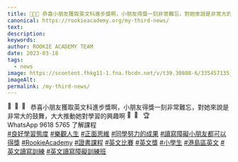 ```yaml
---
title: 🌟🌟🌟 恭喜小朋友獲取英文科進步獎啊，小朋友得獎一刻非常難忘，對她來說是非常大的鼓舞，大大推動她對學習的興趣啊 🥳💖 🏆 
canonical: https://rookieacademy.org/my-third-news/
text: 
description: 
keywords: 
author: ROOKIE ACADEMY TEAM
date: 2023-03-18
tags:
  - news
image: https://scontent.fhkg11-1.fna.fbcdn.net/v/t39.30808-6/335457135_886188572491969_8115376938533803907_n.jpg?stp=dst-jpg_s1080x2048&_nc_cat=106&ccb=1-7&_nc_sid=8bfeb9&_nc_ohc=pD_xm6_2i_sAX_nkJzJ&_nc_oc=AQkV3jZcYR_gmBkhs42dAI5Jcv8fenWcqE1O4ivR4sLAnb_Obk6FJPlraLHwSDxihoA&_nc_ht=scontent.fhkg11-1.fna&oh=00_AfCGVqXFFIZ5loFGKq2jETq8hqxMdT_Ns0kXSjZTWuptfA&oe=641ADA42
imageAlt: 
permalink: /my-third-news/
---
```

<span class="x193iq5w xeuugli x13faqbe x1vvkbs x1xmvt09 x1lliihq x1s928wv xhkezso x1gmr53x x1cpjm7i x1fgarty x1943h6x xudqn12 x3x7a5m x6prxxf xvq8zen xo1l8bm xzsf02u x1yc453h" dir="auto"><div class="x11i5rnm xat24cr x1mh8g0r x1vvkbs xdj266r x126k92a"><div dir="auto" style="text-align: start;"><span class="x3nfvp2 x1j61x8r x1fcty0u xdj266r xhhsvwb xat24cr xgzva0m xxymvpz xlup9mm x1kky2od"><img height="16" width="16" alt="🌟" referrerpolicy="origin-when-cross-origin" src="https://static.xx.fbcdn.net/images/emoji.php/v9/t39/1.5/16/1f31f.png"></span><span class="x3nfvp2 x1j61x8r x1fcty0u xdj266r xhhsvwb xat24cr xgzva0m xxymvpz xlup9mm x1kky2od"><img height="16" width="16" alt="🌟" referrerpolicy="origin-when-cross-origin" src="https://static.xx.fbcdn.net/images/emoji.php/v9/t39/1.5/16/1f31f.png"></span><span class="x3nfvp2 x1j61x8r x1fcty0u xdj266r xhhsvwb xat24cr xgzva0m xxymvpz xlup9mm x1kky2od"><img height="16" width="16" alt="🌟" referrerpolicy="origin-when-cross-origin" src="https://static.xx.fbcdn.net/images/emoji.php/v9/t39/1.5/16/1f31f.png"></span> 恭喜小朋友獲取英文科進步獎啊，小朋友得獎一刻非常難忘，對她來說是非常大的鼓舞，大大推動她對學習的興趣啊 <span class="x3nfvp2 x1j61x8r x1fcty0u xdj266r xhhsvwb xat24cr xgzva0m xxymvpz xlup9mm x1kky2od"><img height="16" width="16" alt="🥳" referrerpolicy="origin-when-cross-origin" src="https://static.xx.fbcdn.net/images/emoji.php/v9/tc6/1.5/16/1f973.png"></span><span class="x3nfvp2 x1j61x8r x1fcty0u xdj266r xhhsvwb xat24cr xgzva0m xxymvpz xlup9mm x1kky2od"><img height="16" width="16" alt="💖" referrerpolicy="origin-when-cross-origin" src="https://static.xx.fbcdn.net/images/emoji.php/v9/t42/1.5/16/1f496.png"></span> <span class="x3nfvp2 x1j61x8r x1fcty0u xdj266r xhhsvwb xat24cr xgzva0m xxymvpz xlup9mm x1kky2od"><img height="16" width="16" alt="🏆" referrerpolicy="origin-when-cross-origin" src="https://static.xx.fbcdn.net/images/emoji.php/v9/t17/1.5/16/1f3c6.png"></span> </div></div><div class="x11i5rnm xat24cr x1mh8g0r x1vvkbs xtlvy1s x126k92a"><div dir="auto" style="text-align: start;">WhatsApp 9618 5765 了解課程</div></div><div class="x11i5rnm xat24cr x1mh8g0r x1vvkbs xtlvy1s x126k92a"><div dir="auto" style="text-align: start;"><span><a class="x1i10hfl xjbqb8w x6umtig x1b1mbwd xaqea5y xav7gou x9f619 x1ypdohk xt0psk2 xe8uvvx xdj266r x11i5rnm xat24cr x1mh8g0r xexx8yu x4uap5 x18d9i69 xkhd6sd x16tdsg8 x1hl2dhg xggy1nq x1a2a7pz xt0b8zv x1qq9wsj xo1l8bm" href="https://www.facebook.com/hashtag/%E8%89%AF%E5%A5%BD%E5%AD%B8%E7%BF%92%E6%85%8B%E5%BA%A6?__eep__=6&amp;__cft__[0]=AZVlceLUBlsEueajBalibi4gzBd1JpQuOGQLolH9ZJNumLpT2XIpOz-gScEAdMUCuXFAkxE8arLoL2K-83WtT6FFwTi6J8gAZO7OWiBqXx2SmavOcp1PuKSscsiC3rtEFjRIP-wncqYz1hi76Pn1ryLkOJzy9pINsMZrIEf21Wh7dZxSpnQXYo84eh5vABmbkm0&amp;__tn__=*NK-R" role="link" tabindex="0">#良好學習態度</a></span> <span><a class="x1i10hfl xjbqb8w x6umtig x1b1mbwd xaqea5y xav7gou x9f619 x1ypdohk xt0psk2 xe8uvvx xdj266r x11i5rnm xat24cr x1mh8g0r xexx8yu x4uap5 x18d9i69 xkhd6sd x16tdsg8 x1hl2dhg xggy1nq x1a2a7pz xt0b8zv x1qq9wsj xo1l8bm" href="https://www.facebook.com/hashtag/%E6%A8%82%E8%A7%80%E4%BA%BA%E7%94%9F?__eep__=6&amp;__cft__[0]=AZVlceLUBlsEueajBalibi4gzBd1JpQuOGQLolH9ZJNumLpT2XIpOz-gScEAdMUCuXFAkxE8arLoL2K-83WtT6FFwTi6J8gAZO7OWiBqXx2SmavOcp1PuKSscsiC3rtEFjRIP-wncqYz1hi76Pn1ryLkOJzy9pINsMZrIEf21Wh7dZxSpnQXYo84eh5vABmbkm0&amp;__tn__=*NK-R" role="link" tabindex="0">#樂觀人生</a></span> <span><a class="x1i10hfl xjbqb8w x6umtig x1b1mbwd xaqea5y xav7gou x9f619 x1ypdohk xt0psk2 xe8uvvx xdj266r x11i5rnm xat24cr x1mh8g0r xexx8yu x4uap5 x18d9i69 xkhd6sd x16tdsg8 x1hl2dhg xggy1nq x1a2a7pz xt0b8zv x1qq9wsj xo1l8bm" href="https://www.facebook.com/hashtag/%E6%AD%A3%E9%9D%A2%E6%80%9D%E7%B6%AD?__eep__=6&amp;__cft__[0]=AZVlceLUBlsEueajBalibi4gzBd1JpQuOGQLolH9ZJNumLpT2XIpOz-gScEAdMUCuXFAkxE8arLoL2K-83WtT6FFwTi6J8gAZO7OWiBqXx2SmavOcp1PuKSscsiC3rtEFjRIP-wncqYz1hi76Pn1ryLkOJzy9pINsMZrIEf21Wh7dZxSpnQXYo84eh5vABmbkm0&amp;__tn__=*NK-R" role="link" tabindex="0">#正面思維</a></span> <span><a class="x1i10hfl xjbqb8w x6umtig x1b1mbwd xaqea5y xav7gou x9f619 x1ypdohk xt0psk2 xe8uvvx xdj266r x11i5rnm xat24cr x1mh8g0r xexx8yu x4uap5 x18d9i69 xkhd6sd x16tdsg8 x1hl2dhg xggy1nq x1a2a7pz xt0b8zv x1qq9wsj xo1l8bm" href="https://www.facebook.com/hashtag/%E5%90%8C%E5%AD%B8%E5%8A%AA%E5%8A%9B%E7%9A%84%E6%88%90%E6%9E%9C?__eep__=6&amp;__cft__[0]=AZVlceLUBlsEueajBalibi4gzBd1JpQuOGQLolH9ZJNumLpT2XIpOz-gScEAdMUCuXFAkxE8arLoL2K-83WtT6FFwTi6J8gAZO7OWiBqXx2SmavOcp1PuKSscsiC3rtEFjRIP-wncqYz1hi76Pn1ryLkOJzy9pINsMZrIEf21Wh7dZxSpnQXYo84eh5vABmbkm0&amp;__tn__=*NK-R" role="link" tabindex="0">#同學努力的成果</a></span> <span><a class="x1i10hfl xjbqb8w x6umtig x1b1mbwd xaqea5y xav7gou x9f619 x1ypdohk xt0psk2 xe8uvvx xdj266r x11i5rnm xat24cr x1mh8g0r xexx8yu x4uap5 x18d9i69 xkhd6sd x16tdsg8 x1hl2dhg xggy1nq x1a2a7pz xt0b8zv x1qq9wsj xo1l8bm" href="https://www.facebook.com/hashtag/%E8%AE%80%E5%AF%AB%E9%9A%9C%E7%A4%99%E5%B0%8F%E6%9C%8B%E5%8F%8B%E9%83%BD%E5%8F%AF%E4%BB%A5%E5%BE%97%E7%8D%8E?__eep__=6&amp;__cft__[0]=AZVlceLUBlsEueajBalibi4gzBd1JpQuOGQLolH9ZJNumLpT2XIpOz-gScEAdMUCuXFAkxE8arLoL2K-83WtT6FFwTi6J8gAZO7OWiBqXx2SmavOcp1PuKSscsiC3rtEFjRIP-wncqYz1hi76Pn1ryLkOJzy9pINsMZrIEf21Wh7dZxSpnQXYo84eh5vABmbkm0&amp;__tn__=*NK-R" role="link" tabindex="0">#讀寫障礙小朋友都可以得獎</a></span> <span><a class="x1i10hfl xjbqb8w x6umtig x1b1mbwd xaqea5y xav7gou x9f619 x1ypdohk xt0psk2 xe8uvvx xdj266r x11i5rnm xat24cr x1mh8g0r xexx8yu x4uap5 x18d9i69 xkhd6sd x16tdsg8 x1hl2dhg xggy1nq x1a2a7pz xt0b8zv x1qq9wsj xo1l8bm" href="https://www.facebook.com/hashtag/rookieacademy?__eep__=6&amp;__cft__[0]=AZVlceLUBlsEueajBalibi4gzBd1JpQuOGQLolH9ZJNumLpT2XIpOz-gScEAdMUCuXFAkxE8arLoL2K-83WtT6FFwTi6J8gAZO7OWiBqXx2SmavOcp1PuKSscsiC3rtEFjRIP-wncqYz1hi76Pn1ryLkOJzy9pINsMZrIEf21Wh7dZxSpnQXYo84eh5vABmbkm0&amp;__tn__=*NK-R" role="link" tabindex="0">#RookieAcademy</a></span> <span><a class="x1i10hfl xjbqb8w x6umtig x1b1mbwd xaqea5y xav7gou x9f619 x1ypdohk xt0psk2 xe8uvvx xdj266r x11i5rnm xat24cr x1mh8g0r xexx8yu x4uap5 x18d9i69 xkhd6sd x16tdsg8 x1hl2dhg xggy1nq x1a2a7pz xt0b8zv x1qq9wsj xo1l8bm" href="https://www.facebook.com/hashtag/%E8%AD%89%E6%9B%B8%E8%AA%B2%E7%A8%8B?__eep__=6&amp;__cft__[0]=AZVlceLUBlsEueajBalibi4gzBd1JpQuOGQLolH9ZJNumLpT2XIpOz-gScEAdMUCuXFAkxE8arLoL2K-83WtT6FFwTi6J8gAZO7OWiBqXx2SmavOcp1PuKSscsiC3rtEFjRIP-wncqYz1hi76Pn1ryLkOJzy9pINsMZrIEf21Wh7dZxSpnQXYo84eh5vABmbkm0&amp;__tn__=*NK-R" role="link" tabindex="0">#證書課程</a></span> <span><a class="x1i10hfl xjbqb8w x6umtig x1b1mbwd xaqea5y xav7gou x9f619 x1ypdohk xt0psk2 xe8uvvx xdj266r x11i5rnm xat24cr x1mh8g0r xexx8yu x4uap5 x18d9i69 xkhd6sd x16tdsg8 x1hl2dhg xggy1nq x1a2a7pz xt0b8zv x1qq9wsj xo1l8bm" href="https://www.facebook.com/hashtag/%E8%8B%B1%E6%96%87%E6%AF%94%E8%B3%BD?__eep__=6&amp;__cft__[0]=AZVlceLUBlsEueajBalibi4gzBd1JpQuOGQLolH9ZJNumLpT2XIpOz-gScEAdMUCuXFAkxE8arLoL2K-83WtT6FFwTi6J8gAZO7OWiBqXx2SmavOcp1PuKSscsiC3rtEFjRIP-wncqYz1hi76Pn1ryLkOJzy9pINsMZrIEf21Wh7dZxSpnQXYo84eh5vABmbkm0&amp;__tn__=*NK-R" role="link" tabindex="0">#英文比賽</a></span> <span><a class="x1i10hfl xjbqb8w x6umtig x1b1mbwd xaqea5y xav7gou x9f619 x1ypdohk xt0psk2 xe8uvvx xdj266r x11i5rnm xat24cr x1mh8g0r xexx8yu x4uap5 x18d9i69 xkhd6sd x16tdsg8 x1hl2dhg xggy1nq x1a2a7pz xt0b8zv x1qq9wsj xo1l8bm" href="https://www.facebook.com/hashtag/%E8%8B%B1%E6%96%87%E7%8D%8E?__eep__=6&amp;__cft__[0]=AZVlceLUBlsEueajBalibi4gzBd1JpQuOGQLolH9ZJNumLpT2XIpOz-gScEAdMUCuXFAkxE8arLoL2K-83WtT6FFwTi6J8gAZO7OWiBqXx2SmavOcp1PuKSscsiC3rtEFjRIP-wncqYz1hi76Pn1ryLkOJzy9pINsMZrIEf21Wh7dZxSpnQXYo84eh5vABmbkm0&amp;__tn__=*NK-R" role="link" tabindex="0">#英文獎</a></span> <span><a class="x1i10hfl xjbqb8w x6umtig x1b1mbwd xaqea5y xav7gou x9f619 x1ypdohk xt0psk2 xe8uvvx xdj266r x11i5rnm xat24cr x1mh8g0r xexx8yu x4uap5 x18d9i69 xkhd6sd x16tdsg8 x1hl2dhg xggy1nq x1a2a7pz xt0b8zv x1qq9wsj xo1l8bm" href="https://www.facebook.com/hashtag/%E5%B0%8F%E5%AD%B8%E7%94%9F?__eep__=6&amp;__cft__[0]=AZVlceLUBlsEueajBalibi4gzBd1JpQuOGQLolH9ZJNumLpT2XIpOz-gScEAdMUCuXFAkxE8arLoL2K-83WtT6FFwTi6J8gAZO7OWiBqXx2SmavOcp1PuKSscsiC3rtEFjRIP-wncqYz1hi76Pn1ryLkOJzy9pINsMZrIEf21Wh7dZxSpnQXYo84eh5vABmbkm0&amp;__tn__=*NK-R" role="link" tabindex="0">#小學生</a></span> <span><a class="x1i10hfl xjbqb8w x6umtig x1b1mbwd xaqea5y xav7gou x9f619 x1ypdohk xt0psk2 xe8uvvx xdj266r x11i5rnm xat24cr x1mh8g0r xexx8yu x4uap5 x18d9i69 xkhd6sd x16tdsg8 x1hl2dhg xggy1nq x1a2a7pz xt0b8zv x1qq9wsj xo1l8bm" href="https://www.facebook.com/hashtag/%E6%B8%AF%E5%B3%B6%E5%8D%80%E8%8B%B1%E6%96%87?__eep__=6&amp;__cft__[0]=AZVlceLUBlsEueajBalibi4gzBd1JpQuOGQLolH9ZJNumLpT2XIpOz-gScEAdMUCuXFAkxE8arLoL2K-83WtT6FFwTi6J8gAZO7OWiBqXx2SmavOcp1PuKSscsiC3rtEFjRIP-wncqYz1hi76Pn1ryLkOJzy9pINsMZrIEf21Wh7dZxSpnQXYo84eh5vABmbkm0&amp;__tn__=*NK-R" role="link" tabindex="0">#港島區英文</a></span> <span><a class="x1i10hfl xjbqb8w x6umtig x1b1mbwd xaqea5y xav7gou x9f619 x1ypdohk xt0psk2 xe8uvvx xdj266r x11i5rnm xat24cr x1mh8g0r xexx8yu x4uap5 x18d9i69 xkhd6sd x16tdsg8 x1hl2dhg xggy1nq x1a2a7pz xt0b8zv x1qq9wsj xo1l8bm" href="https://www.facebook.com/hashtag/%E8%8B%B1%E6%96%87%E8%AE%80%E5%AF%AB%E8%A8%93%E7%B7%B4?__eep__=6&amp;__cft__[0]=AZVlceLUBlsEueajBalibi4gzBd1JpQuOGQLolH9ZJNumLpT2XIpOz-gScEAdMUCuXFAkxE8arLoL2K-83WtT6FFwTi6J8gAZO7OWiBqXx2SmavOcp1PuKSscsiC3rtEFjRIP-wncqYz1hi76Pn1ryLkOJzy9pINsMZrIEf21Wh7dZxSpnQXYo84eh5vABmbkm0&amp;__tn__=*NK-R" role="link" tabindex="0">#英文讀寫訓練</a></span> <span><a class="x1i10hfl xjbqb8w x6umtig x1b1mbwd xaqea5y xav7gou x9f619 x1ypdohk xt0psk2 xe8uvvx xdj266r x11i5rnm xat24cr x1mh8g0r xexx8yu x4uap5 x18d9i69 xkhd6sd x16tdsg8 x1hl2dhg xggy1nq x1a2a7pz xt0b8zv x1qq9wsj xo1l8bm" href="https://www.facebook.com/hashtag/%E8%8B%B1%E6%96%87%E8%AE%80%E5%AF%AB%E9%9A%9C%E7%A4%99%E8%A8%93%E7%B7%B4%E7%8F%AD?__eep__=6&amp;__cft__[0]=AZVlceLUBlsEueajBalibi4gzBd1JpQuOGQLolH9ZJNumLpT2XIpOz-gScEAdMUCuXFAkxE8arLoL2K-83WtT6FFwTi6J8gAZO7OWiBqXx2SmavOcp1PuKSscsiC3rtEFjRIP-wncqYz1hi76Pn1ryLkOJzy9pINsMZrIEf21Wh7dZxSpnQXYo84eh5vABmbkm0&amp;__tn__=*NK-R" role="link" tabindex="0">#英文讀寫障礙訓練班</a></span></div></div></span>